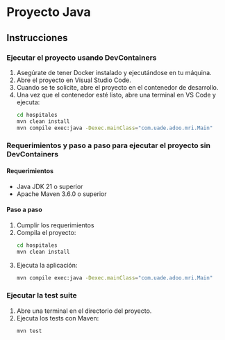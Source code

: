 # Proyecto Java

## Instrucciones

### Ejecutar el proyecto usando DevContainers

1. Asegúrate de tener Docker instalado y ejecutándose en tu máquina.
2. Abre el proyecto en Visual Studio Code.
3. Cuando se te solicite, abre el proyecto en el contenedor de desarrollo.
4. Una vez que el contenedor esté listo, abre una terminal en VS Code y ejecuta:
    ```sh
    cd hospitales
    mvn clean install
    mvn compile exec:java -Dexec.mainClass="com.uade.adoo.mri.Main"
    ```

### Requerimientos y paso a paso para ejecutar el proyecto sin DevContainers

#### Requerimientos

- Java JDK 21 o superior
- Apache Maven 3.6.0 o superior

#### Paso a paso

1. Cumplir los requerimientos
2. Compila el proyecto:
    ```sh
    cd hospitales
    mvn clean install
    ```
3. Ejecuta la aplicación:
    ```sh
    mvn compile exec:java -Dexec.mainClass="com.uade.adoo.mri.Main"
    ```

### Ejecutar la test suite

1. Abre una terminal en el directorio del proyecto.
2. Ejecuta los tests con Maven:
    ```sh
    mvn test
    ```